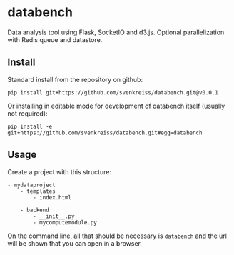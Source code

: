 # databench

Data analysis tool using Flask, SocketIO and d3.js. Optional parallelization with Redis queue and datastore.


## Install

Standard install from the repository on github:

```
pip install git+https://github.com/svenkreiss/databench.git@v0.0.1
```

Or installing in editable mode for development of databench itself (usually not required):

```
pip install -e git+https://github.com/svenkreiss/databench.git#egg=databench
```


## Usage

Create a project with this structure:

```
- mydataproject
    - templates
        - index.html

    - backend
    	- __init__.py
    	- mycomputemodule.py
```

On the command line, all that should be necessary is `databench` and the url will be shown that you can open in a browser.
